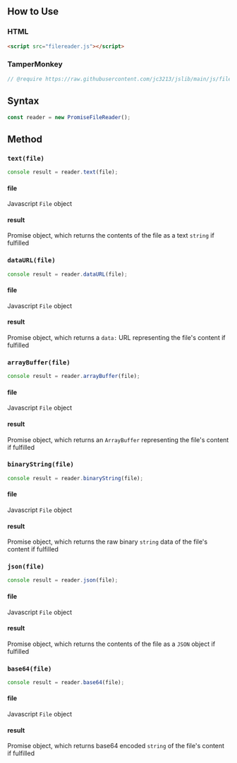 ## How to Use
### HTML
```HTML
<script src="filereader.js"></script>
```
### TamperMonkey
```javascript
// @require https://raw.githubusercontent.com/jc3213/jslib/main/js/filereader.js
```
## Syntax
```javascript
const reader = new PromiseFileReader();
```
## Method
### `text(file)`
```javascript
console result = reader.text(file);
```
#### file
Javascript `File` object
#### result
Promise object, which returns the contents of the file as a text `string` if fulfilled
### `dataURL(file)`
```javascript
console result = reader.dataURL(file);
```
#### file
Javascript `File` object
#### result
Promise object, which returns a `data:` URL representing the file's content if fulfilled
### `arrayBuffer(file)`
```javascript
console result = reader.arrayBuffer(file);
```
#### file
Javascript `File` object
#### result
Promise object, which returns an `ArrayBuffer` representing the file's content if fulfilled
### `binaryString(file)`
```javascript
console result = reader.binaryString(file);
```
#### file
Javascript `File` object
#### result
Promise object, which returns the raw binary `string` data of the file's content if fulfilled
### `json(file)`
```javascript
console result = reader.json(file);
```
#### file
Javascript `File` object
#### result
Promise object, which returns the contents of the file as a `JSON` object if fulfilled
### `base64(file)`
```javascript
console result = reader.base64(file);
```
#### file
Javascript `File` object
#### result
Promise object, which returns base64 encoded `string` of the file's content if fulfilled
